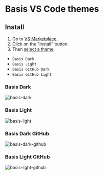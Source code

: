 # Basis VS Code themes

## Install
1. Go to [VS Marketplace](https://marketplace.visualstudio.com/items?itemName=DieGOs.basis-vscode-theme).
2. Click on the "Install" button.
3. Then [select a theme](https://code.visualstudio.com/docs/getstarted/themes#_selecting-the-color-theme).
  - `Basis Dark`
  - `Basis Light`
  - `Basis GitHub Dark`
  - `Basis GitHub Light`

### Basis Dark
![basis-dark](https://user-images.githubusercontent.com/16165904/204079778-d4230248-f629-4549-b59d-169f45f2e952.png)

### Basis Light
![basis-light](https://user-images.githubusercontent.com/16165904/204079784-dea100a4-645a-41b8-b60f-9321a31f2013.png)

### Basis Dark GitHub
![basis-dark-github](https://user-images.githubusercontent.com/16165904/204079789-9aa1eb7a-43a4-4e83-b0cf-042dede8a0e9.png)

### Basis Light GitHub
![basis-light-github](https://user-images.githubusercontent.com/16165904/204079799-f6720b3d-c914-48ae-a86a-70d49b41df46.png)
